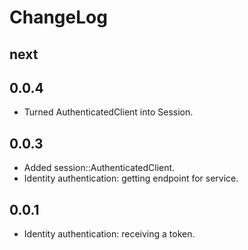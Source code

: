 ChangeLog
=========

next
----

0.0.4
-----

* Turned AuthenticatedClient into Session.

0.0.3
-----

* Added session::AuthenticatedClient.
* Identity authentication: getting endpoint for service.

0.0.1
-----

* Identity authentication: receiving a token.
